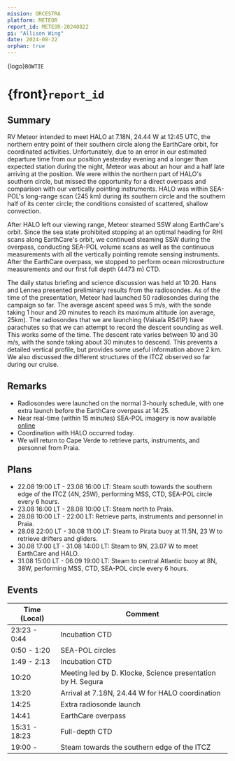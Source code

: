 ```yaml
---
mission: ORCESTRA
platform: METEOR
report_id: METEOR-20240822
pi: "Allison Wing"
date: 2024-08-22
orphan: true
---
```


{logo}`BOWTIE`

# {front}`report_id`

## Summary

RV Meteor intended to meet HALO at 7.18N, 24.44 W at 12:45 UTC, the northern entry point of their southern circle along the EarthCare orbit, for coordinated activities. Unfortunately, due to an error in our estimated departure time from our position yesterday evening and a longer than expected station during the night, Meteor was about an hour and a half late arriving at the position. We were within the northern part of HALO's southern circle, but missed the opportunity for a direct overpass and comparison with our vertically pointing instruments. HALO was within SEA-POL's long-range scan (245 km) during its southern circle and the southern half of its center circle; the conditions consisted of scattered, shallow convection. 

After HALO left our viewing range, Meteor steamed SSW along EarthCare's orbit. Since the sea state prohibited stopping at an optimal heading for RHI scans along EarthCare's orbit, we continued steaming SSW during the overpass, conducting SEA-POL volume scans as well as the continuous measurements with all the vertically pointing remote sensing instruments. After the EarthCare overpass, we stopped to perform ocean microstructure measurements and our first full depth (4473 m) CTD.

The daily status briefing and science discussion was held at 10:20. Hans and Lennea presented preliminary results from the radiosondes. As of the time of the presentation, Meteor had launched 50 radiosondes during the campaign so far. The average ascent speed was 5 m/s, with the sonde taking 1 hour and 20 minutes to reach its maximum altitude (on average, 25km). The radiosondes that we are launching (Vaisala RS41P) have parachutes so that we can attempt to record the descent sounding as well. This works some of the time. The descent rate varies between 10 and 30 m/s, with the sonde taking about 30 minutes to descend. This prevents a detailed vertical profile, but provides some useful information above 2 km. We also discussed the different structures of the ITCZ observed so far during our cruise. 

## Remarks

- Radiosondes were launched on the normal 3-hourly schedule, with one extra launch before the EarthCare overpass at 14:25. 
- Near real-time (within 15 minutes) SEA-POL imagery is now available [online](https://seapol.colostate.edu/data/PICCOLO/)
- Coordination with HALO occurred today.
- We will return to Cape Verde to retrieve parts, instruments, and personnel from Praia.

## Plans
- 22.08 19:00 LT - 23.08 16:00 LT: Steam south towards the southern edge of the ITCZ (4N, 25W), performing MSS, CTD, SEA-POL circle every 6 hours.
- 23.08 16:00 LT - 28.08 10:00 LT: Steam north to Praia. 
- 28.08 10:00 LT - 22:00 LT: Retrieve parts, instruments and personnel in Praia. 
- 28.08 22:00 LT - 30.08 11:00 LT: Steam to Pirata buoy at 11.5N, 23 W to retrieve drifters and gliders.
- 30.08 17:00 LT - 31.08 14:00 LT: Steam to 9N, 23.07 W to meet EarthCare and HALO.
- 31.08 15:00 LT -  06.09 19:00 LT: Steam to central Atlantic buoy at 8N, 38W, performing MSS, CTD, SEA-POL circle every 6 hours.

## Events

Time (Local) | Comment
----- | -----
23:23 - 0:44 | Incubation CTD
0:50 - 1:20 | SEA-POL circles
1:49 - 2:13 |Incubation CTD
10:20 | Meeting led by D. Klocke, Science presentation by H. Segura
13:20 | Arrival at 7.18N, 24.44 W for HALO coordination
14:25 | Extra radiosonde launch
14:41 | EarthCare overpass
15:31 - 18:23 | Full-depth CTD
19:00 -  | Steam towards the southern edge of the ITCZ




